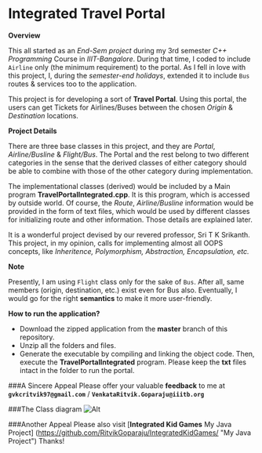# Integrated Travel Portal

**Overview**

This all started as an *End-Sem project* during my 3rd semester *C++ Programming* Course in *IIIT-Bangalore*. During that time, I coded to include `Airline` only (the minimum requirement) to the portal. As I fell in love with this project, I, during the *semester-end holidays*, extended it to include `Bus` routes & services too to the application.

This project is for developing a sort of **Travel Portal**. Using this portal, the users can get Tickets for Airlines/Buses between the chosen *Origin* & *Destination* locations.

**Project Details**

There are three base classes in this project, and they are *Portal*, *Airline/Busline* & *Flight/Bus*. The Portal and the rest belong to two different categories in the sense that the derived classes of either category should be able to combine with those of the other category during implementation.

The implementational classes (derived) would be included by a Main program **TravelPortalIntegrated.cpp**. It is this program, which is accessed by outside world. Of course, the *Route*, *Airline/Busline* information would be provided in the form of text files, which would be used by different classes for initializing route and other information. Those details are explained later.

It is a wonderful project devised by our revered professor, Sri T K Srikanth. This project, in my opinion, calls for implementing almost all OOPS concepts, like *Inheritence, Polymorphism, Abstraction, Encapsulation, etc.*

**Note**

Presently, I am using `Flight` class only for the sake of `Bus`. After all, same members (origin, destination, etc.) exist even for Bus also. Eventually, I would go for the right **semantics** to make it more user-friendly.

**How to run the application?**

- Download the zipped application from the **master** branch of this repository.
- Unzip all the folders and files. 
- Generate the executable by compiling and linking the object code. Then, execute the **TravelPortalIntegrated** program. Please keep the **txt** files intact in the folder to run the portal.

###A Sincere Appeal
Please offer your valuable **feedback** to me at **`gvkcritvik97@gmail.com`** / **`VenkataRitvik.Goparaju@iiitb.org`**

###The Class diagram
![Alt](https://ritvikgoparaju.github.io/IntegratedTravelPortalWebSite/images/classdiagram.jpg "Class Diagram")

###Another Appeal
Please also visit [**Integrated Kid Games** My Java Project] (https://github.com/RitvikGoparaju/IntegratedKidGames/ "My Java Project") Thanks!
